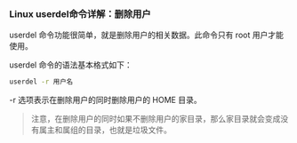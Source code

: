 ### Linux userdel命令详解：删除用户

userdel 命令功能很简单，就是删除用户的相关数据。此命令只有 root 用户才能使用。

userdel 命令的语法基本格式如下：

```bash
userdel -r 用户名
```

-r 选项表示在删除用户的同时删除用户的 HOME 目录。

> 注意，在删除用户的同时如果不删除用户的家目录，那么家目录就会变成没有属主和属组的目录，也就是垃圾文件。